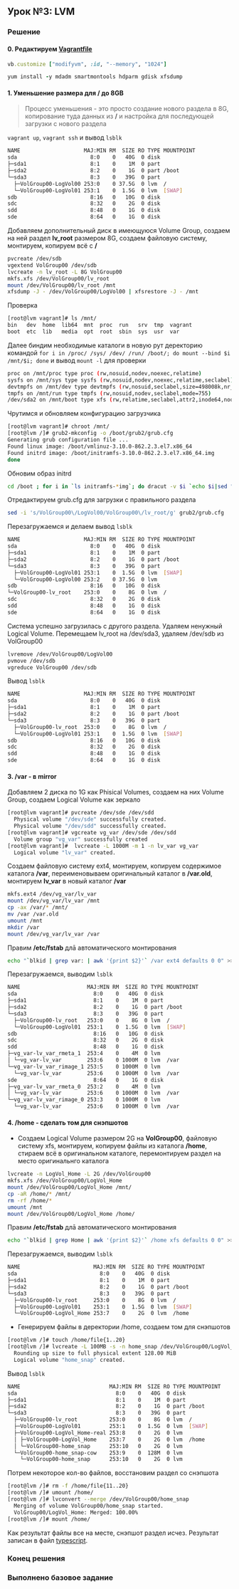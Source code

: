 ## Урок №3: **LVM**
### Решение
#### 0. Редактируем  [Vagrantfile](Vagrantfile)
```ruby
vb.customize ["modifyvm", :id, "--memory", "1024"]
```
```ruby
yum install -y mdadm smartmontools hdparm gdisk xfsdump
```
#### 1. Уменьшение размера для **/** до 8GB
>Процесс уменьшения - это просто создание нового раздела в 8G, копирование туда данных из **/** и настройка для последующей загрузки с нового раздела

`vagrant up`, `vagrant ssh` и вывод `lsblk`
```bash
NAME                    MAJ:MIN RM  SIZE RO TYPE MOUNTPOINT
sda                       8:0    0   40G  0 disk 
├─sda1                    8:1    0    1M  0 part 
├─sda2                    8:2    0    1G  0 part /boot
└─sda3                    8:3    0   39G  0 part 
  ├─VolGroup00-LogVol00 253:0    0 37.5G  0 lvm  /
  └─VolGroup00-LogVol01 253:1    0  1.5G  0 lvm  [SWAP]
sdb                       8:16   0   10G  0 disk 
sdc                       8:32   0    2G  0 disk 
sdd                       8:48   0    1G  0 disk 
sde                       8:64   0    1G  0 disk 
```
Добавляем дополнительный диск в имеющуюся Volume Group, создаем на ней раздел **lv_root** размером 8G, создаем файловую систему, монтируем, копируем всё с **/**
```bash
pvcreate /dev/sdb
vgextend VolGroup00 /dev/sdb
lvcreate -n lv_root -L 8G VolGroup00
mkfs.xfs /dev/VolGroup00/lv_root
mount /dev/VolGroup00/lv_root /mnt
xfsdump -J - /dev/VolGroup00/LogVol00 | xfsrestore -J - /mnt
```
Проверка
```bash
[root@lvm vagrant]# ls /mnt/
bin   dev  home  lib64  mnt  proc  run   srv  tmp  vagrant
boot  etc  lib   media  opt  root  sbin  sys  usr  var
```
Далее биндим необходимые каталоги в новую рут деректорию командой `for i in /proc/ /sys/ /dev/ /run/ /boot/; do mount --bind $i /mnt/$i; done` и вывод `mount -l` для проверки
```bash
proc on /mnt/proc type proc (rw,nosuid,nodev,noexec,relatime)
sysfs on /mnt/sys type sysfs (rw,nosuid,nodev,noexec,relatime,seclabel)
devtmpfs on /mnt/dev type devtmpfs (rw,nosuid,seclabel,size=498008k,nr_inodes=124502,mode=755)
tmpfs on /mnt/run type tmpfs (rw,nosuid,nodev,seclabel,mode=755)
/dev/sda2 on /mnt/boot type xfs (rw,relatime,seclabel,attr2,inode64,noquota)
```
Чрутимся и обновляем конфигурацию загрузчика
```bash
[root@lvm vagrant]# chroot /mnt/
[root@lvm /]# grub2-mkconfig -o /boot/grub2/grub.cfg
Generating grub configuration file ...
Found linux image: /boot/vmlinuz-3.10.0-862.2.3.el7.x86_64
Found initrd image: /boot/initramfs-3.10.0-862.2.3.el7.x86_64.img
done
```
Обновим образ initrd
```bash
cd /boot ; for i in `ls initramfs-*img`; do dracut -v $i `echo $i|sed "s/initramfs-//g; s/.img//g"` --force; done
```
Отредактируем grub.cfg для загрузки с правильного раздела
```bash
sed -i 's/VolGroup00\/LogVol00/VolGroup00\/lv_root/g' grub2/grub.cfg
```
Перезагружаемся и делаем вывод `lsblk`
```bash
NAME                    MAJ:MIN RM  SIZE RO TYPE MOUNTPOINT
sda                       8:0    0   40G  0 disk 
├─sda1                    8:1    0    1M  0 part 
├─sda2                    8:2    0    1G  0 part /boot
└─sda3                    8:3    0   39G  0 part 
  ├─VolGroup00-LogVol01 253:1    0  1.5G  0 lvm  [SWAP]
  └─VolGroup00-LogVol00 253:2    0 37.5G  0 lvm  
sdb                       8:16   0   10G  0 disk 
└─VolGroup00-lv_root    253:0    0    8G  0 lvm  /
sdc                       8:32   0    2G  0 disk 
sdd                       8:48   0    1G  0 disk 
sde                       8:64   0    1G  0 disk 
```
Система успешно загрузилась с другого раздела. Удаляем ненужный Logical Volume. Перемещаем lv_root на /dev/sda3, удаляем /dev/sdb из VolGroup00
```bash
lvremove /dev/VolGroup00/LogVol00
pvmove /dev/sdb
vgreduce VolGroup00 /dev/sdb
```
Вывод `lsblk`
```bash
NAME                    MAJ:MIN RM  SIZE RO TYPE MOUNTPOINT
sda                       8:0    0   40G  0 disk 
├─sda1                    8:1    0    1M  0 part 
├─sda2                    8:2    0    1G  0 part /boot
└─sda3                    8:3    0   39G  0 part 
  ├─VolGroup00-lv_root  253:0    0    8G  0 lvm  /
  └─VolGroup00-LogVol01 253:1    0  1.5G  0 lvm  [SWAP]
sdb                       8:16   0   10G  0 disk 
sdc                       8:32   0    2G  0 disk 
sdd                       8:48   0    1G  0 disk 
sde                       8:64   0    1G  0 disk 
```
#### 3. **/var** - в mirror
Добавляем 2 диска по 1G как Phisical Volumes, создаем на них Volume Group, создаем Logical Volume как зеркало
```bash
[root@lvm vagrant]# pvcreate /dev/sde /dev/sdd
  Physical volume "/dev/sde" successfully created.
  Physical volume "/dev/sdd" successfully created.
[root@lvm vagrant]# vgcreate vg_var /dev/sde /dev/sdd
  Volume group "vg_var" successfully created
[root@lvm vagrant]#  lvcreate -L 1000M -m 1 -n lv_var vg_var
  Logical volume "lv_var" created.
```
Создаем файловую систему ext4, монтируем, копируем содержимое каталога **/var**, переименовываем оригинальный каталог в **/var.old**, монтируем **lv_var** в новый каталог **/var**
```bash
mkfs.ext4 /dev/vg_var/lv_var
mount /dev/vg_var/lv_var /mnt
cp -ax /var/* /mnt/
mv /var /var.old
umount /mnt
mkdir /var
mount /dev/vg_var/lv_var /var
```
Правим  **/etc/fstab** длā автоматического монтирования
```bash
echo "`blkid | grep var: | awk '{print $2}'` /var ext4 defaults 0 0" >> /etc/fstab
```
Перезагружаемся, выводим `lsblk`
```bash
NAME                     MAJ:MIN RM  SIZE RO TYPE MOUNTPOINT
sda                        8:0    0   40G  0 disk 
├─sda1                     8:1    0    1M  0 part 
├─sda2                     8:2    0    1G  0 part /boot
└─sda3                     8:3    0   39G  0 part 
  ├─VolGroup00-lv_root   253:0    0    8G  0 lvm  /
  └─VolGroup00-LogVol01  253:1    0  1.5G  0 lvm  [SWAP]
sdb                        8:16   0   10G  0 disk 
sdc                        8:32   0    2G  0 disk 
sdd                        8:48   0    1G  0 disk 
├─vg_var-lv_var_rmeta_1  253:4    0    4M  0 lvm  
│ └─vg_var-lv_var        253:6    0 1000M  0 lvm  /var
└─vg_var-lv_var_rimage_1 253:5    0 1000M  0 lvm  
  └─vg_var-lv_var        253:6    0 1000M  0 lvm  /var
sde                        8:64   0    1G  0 disk 
├─vg_var-lv_var_rmeta_0  253:2    0    4M  0 lvm  
│ └─vg_var-lv_var        253:6    0 1000M  0 lvm  /var
└─vg_var-lv_var_rimage_0 253:3    0 1000M  0 lvm  
  └─vg_var-lv_var        253:6    0 1000M  0 lvm  /var
```
#### 4. **/home** - сделать том для снэпшотов
- Создаем Logical Volume размером 2G на **VolGroup00**, файловую систему xfs, монтируем, копируем файлы из каталога **/home**, стираем всё в оригинальном каталоге, перемонтируем раздел на место оригинальнго каталога
```bash
lvcreate -n LogVol_Home -L 2G /dev/VolGroup00
mkfs.xfs /dev/VolGroup00/LogVol_Home
mount /dev/VolGroup00/LogVol_Home /mnt/
cp -aR /home/* /mnt/
rm -rf /home/*
umount /mnt
mount /dev/VolGroup00/LogVol_Home /home/
```
Правим  **/etc/fstab** длā автоматического монтирования
```bash
echo "`blkid | grep Home | awk '{print $2}'` /home xfs defaults 0 0" >> /etc/fstab
```
Перезагружаемся, выводим `lsblk`
```bash
NAME                       MAJ:MIN RM  SIZE RO TYPE MOUNTPOINT
sda                          8:0    0   40G  0 disk 
├─sda1                       8:1    0    1M  0 part 
├─sda2                       8:2    0    1G  0 part /boot
└─sda3                       8:3    0   39G  0 part 
  ├─VolGroup00-lv_root     253:0    0    8G  0 lvm  /
  ├─VolGroup00-LogVol01    253:1    0  1.5G  0 lvm  [SWAP]
  └─VolGroup00-LogVol_Home 253:7    0    2G  0 lvm  /home
```
- Генерируем файлы в деректории /home, создаем том для снэпшотов
```bash
[root@lvm /]# touch /home/file{1..20}
[root@lvm /]# lvcreate -L 100MB -s -n home_snap /dev/VolGroup00/LogVol_Home
  Rounding up size to full physical extent 128.00 MiB
  Logical volume "home_snap" created.
```
Вывод `lsblk`
```bash
NAME                            MAJ:MIN RM  SIZE RO TYPE MOUNTPOINT
sda                               8:0    0   40G  0 disk 
├─sda1                            8:1    0    1M  0 part 
├─sda2                            8:2    0    1G  0 part /boot
└─sda3                            8:3    0   39G  0 part 
  ├─VolGroup00-lv_root          253:0    0    8G  0 lvm  /
  ├─VolGroup00-LogVol01         253:1    0  1.5G  0 lvm  [SWAP]
  ├─VolGroup00-LogVol_Home-real 253:8    0    2G  0 lvm  
  │ ├─VolGroup00-LogVol_Home    253:7    0    2G  0 lvm  /home
  │ └─VolGroup00-home_snap      253:10   0    2G  0 lvm  
  └─VolGroup00-home_snap-cow    253:9    0  128M  0 lvm  
    └─VolGroup00-home_snap      253:10   0    2G  0 lvm  
```
 Потрем некоторое кол-во файлов, восстановим раздел со снэпшота
```bash
[root@lvm /]# rm -f /home/file{11..20}
[root@lvm /]# umount /home/
[root@lvm /]# lvconvert --merge /dev/VolGroup00/home_snap
  Merging of volume VolGroup00/home_snap started.
  VolGroup00/LogVol_Home: Merged: 100.00%
[root@lvm /]# mount /home/
```
Как результат файлы все на месте, снэпшот раздел исчез. Результат записан в файл [typescript](typescript).
### Конец решения
### Выполненo базовое задание
